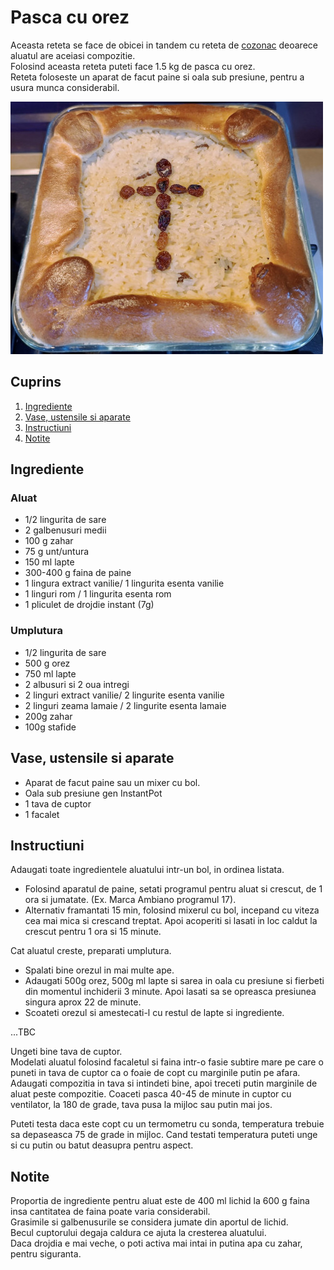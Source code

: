# Pasca cu orez

Aceasta reteta se face de obicei in tandem cu reteta de [cozonac](../cozonac-usor) deoarece aluatul are aceiasi compozitie.  
Folosind aceasta reteta puteti face 1.5 kg de pasca cu orez.  
Reteta foloseste un aparat de facut paine si oala sub presiune, pentru a usura munca considerabil.  

![Pasca cu orez](./pasca-orez.jpg)

## Cuprins

1. [Ingrediente](#ingrediente)
2. [Vase, ustensile si aparate](#vase-ustensile-aparate)
3. [Instructiuni](#instructiuni)
4. [Notite](#notite)

<a id="ingrediente"></a>

## Ingrediente

### Aluat

- 1/2 lingurita de sare
- 2 galbenusuri medii
- 100 g zahar
- 75 g unt/untura
- 150 ml lapte
- 300-400 g faina de paine
- 1 lingura extract vanilie/ 1 lingurita esenta vanilie
- 1 linguri rom / 1 lingurita esenta rom
- 1 pliculet de drojdie instant (7g)

### Umplutura

- 1/2 lingurita de sare
- 500 g orez
- 750 ml lapte
- 2 albusuri si 2 oua intregi
- 2 linguri extract vanilie/ 2 lingurite esenta vanilie
- 2 linguri zeama lamaie / 2 lingurite esenta lamaie
- 200g zahar
- 100g stafide


<a id="vase-ustensile-aparate"></a>

## Vase, ustensile si aparate

- Aparat de facut paine sau un mixer cu bol.
- Oala sub presiune gen InstantPot
- 1 tava de cuptor
- 1 facalet

<a id="instructiuni"></a>

## Instructiuni

Adaugati toate ingredientele aluatului intr-un bol, in ordinea listata.

- Folosind aparatul de paine, setati programul pentru aluat si crescut, de 1 ora si jumatate. (Ex. Marca Ambiano programul 17).
- Alternativ framantati 15 min, folosind mixerul cu bol, incepand cu viteza cea mai mica si crescand treptat. Apoi acoperiti si lasati in loc caldut la crescut pentru 1 ora si 15 minute.

Cat aluatul creste, preparati umplutura.

 - Spalati bine orezul in mai multe ape.
 - Adaugati 500g orez, 500g ml lapte si sarea in oala cu presiune si fierbeti din momentul inchiderii 3 minute. Apoi lasati sa se opreasca presiunea singura aprox 22 de minute.
 - Scoateti orezul si amestecati-l cu restul de lapte si ingrediente.

 ...TBC

Ungeti bine tava de cuptor.  
Modelati aluatul folosind facaletul si faina intr-o fasie subtire mare pe care o puneti in tava de cuptor ca o foaie de copt cu marginile putin pe afara.
Adaugati compozitia in tava si intindeti bine, apoi treceti putin marginile de aluat peste compozitie.
Coaceti pasca 40-45 de minute in cuptor cu ventilator, la 180 de grade, tava pusa la mijloc sau putin mai jos.

Puteti testa daca este copt cu un termometru cu sonda, temperatura trebuie sa depaseasca 75 de grade in mijloc. 
Cand testati temperatura puteti unge si cu putin ou batut deasupra pentru aspect. 


<a id="notite"></a>

## Notite

Proportia de ingrediente pentru aluat este de 400 ml lichid la 600 g faina insa cantitatea de faina poate varia considerabil.  
Grasimile si galbenusurile se considera jumate din aportul de lichid.  
Becul cuptorului degaja caldura ce ajuta la cresterea aluatului.  
Daca drojdia e mai veche, o poti activa mai intai in putina apa cu zahar, pentru siguranta.
